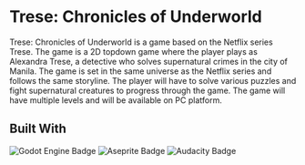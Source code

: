 # Trese: Chronicles of Underworld

Trese: Chronicles of Underworld is a game based on the Netflix series Trese. The game is a 2D topdown game where the
player plays as Alexandra Trese, a detective who solves supernatural crimes in the city of Manila. The game is set in
the same universe as the Netflix series and follows the same storyline. The player will have to solve various puzzles
and fight supernatural creatures to progress through the game. The game will have multiple levels and will be available
on PC platform.

## Built With

![Godot Engine Badge](https://img.shields.io/badge/Godot%20Engine-478CBF?logo=godotengine&logoColor=fff&style=flat-square)
![Aseprite Badge](https://img.shields.io/badge/Aseprite-7D929E?logo=aseprite&logoColor=fff&style=flat-square)
![Audacity Badge](https://img.shields.io/badge/Audacity-00C?logo=audacity&logoColor=fff&style=for-the-badge)


